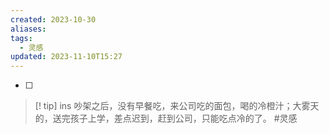 ```yaml
---
created: 2023-10-30
aliases: 
tags:
  - 灵感
updated: 2023-11-10T15:27
---
```

- [ ] 

> [! tip] ins
>吵架之后，没有早餐吃，来公司吃的面包，喝的冷橙汁；大雾天的，送完孩子上学，差点迟到，赶到公司，只能吃点冷的了。
#灵感 

